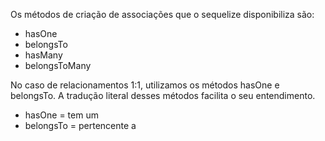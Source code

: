 <!-- Anotações -->

Os métodos de criação de associações que o sequelize disponibiliza são:  
 - hasOne
 - belongsTo
 - hasMany
 - belongsToMany  
   
No caso de relacionamentos 1:1, utilizamos os métodos hasOne e belongsTo. A tradução literal desses métodos facilita o seu entendimento.  
 - hasOne = tem um
 - belongsTo = pertencente a